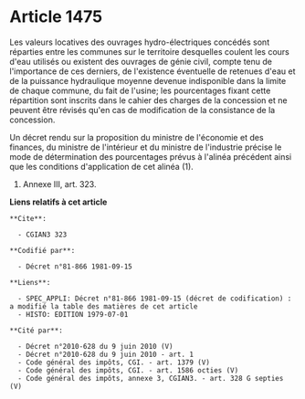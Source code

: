 # Article 1475

Les valeurs locatives des ouvrages hydro-électriques concédés sont réparties entre les communes sur le territoire desquelles
coulent les cours d'eau utilisés ou existent des ouvrages de génie civil, compte tenu de l'importance de ces derniers, de
l'existence éventuelle de retenues d'eau et de la puissance hydraulique moyenne devenue indisponible dans la limite de chaque
commune, du fait de l'usine; les pourcentages fixant cette répartition sont inscrits dans le cahier des charges de la
concession et ne peuvent être révisés qu'en cas de modification de la consistance de la concession.

Un décret rendu sur la proposition du ministre de l'économie et des finances, du ministre de l'intérieur et du ministre de
l'industrie précise le mode de détermination des pourcentages prévus à l'alinéa précédent ainsi que les conditions
d'application de cet alinéa (1).

1)  Annexe III, art. 323.

**Liens relatifs à cet article**

	**Cite**:

	  - CGIAN3 323

	**Codifié par**:

	  - Décret n°81-866 1981-09-15

	**Liens**:

	  - SPEC_APPLI: Décret n°81-866 1981-09-15 (décret de codification) : a modifié la table des matières de cet article
	  - HISTO: EDITION 1979-07-01

	**Cité par**:

	  - Décret n°2010-628 du 9 juin 2010 (V)
	  - Décret n°2010-628 du 9 juin 2010 - art. 1
	  - Code général des impôts, CGI. - art. 1379 (V)
	  - Code général des impôts, CGI. - art. 1586 octies (V)
	  - Code général des impôts, annexe 3, CGIAN3. - art. 328 G septies (V)
